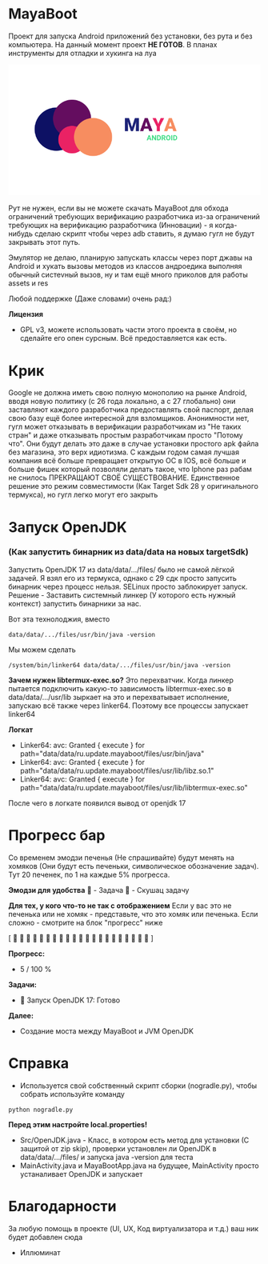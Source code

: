 # MayaBoot
Проект для запуска Android приложений без установки, без рута и без компьютера. На данный момент проект **НЕ ГОТОВ**. В планах инструменты для отладки и хукинга на луа

![MayaBoot Logo](logotype.png)

Рут не нужен, если вы не можете скачать MayaBoot для обхода ограничений требующих верификацию разработчика из-за ограничений требующих на верификацию разработчика (Инновации) - я когда-нибудь сделаю скрипт чтобы через adb ставить, я думаю гугл не будут закрывать этот путь.

Эмулятор не делаю, планирую запускать классы через порт джавы на Android и хукать вызовы методов из классов андроедика выполняя обычный систеvный вызов, ну и там ещё много приколов для работы assets и res

Любой поддержке (Даже словами) очень рад:)

**Лицензия**
- GPL v3, можете использовать части этого проекта в своём, но сделайте его опен сурсным. Всё предоставляется как есть.

# Крик
Google не должна иметь свою полную монополию на рынке Android, вводя новую политику (с 26 года локально, а с 27 глобально) они заставляют каждого разработчика предоставлять свой паспорт, делая свою базу ещё более интересной для взломщиков. Анонимности нет, гугл может отказывать в верификации разработчикам из "Не таких стран" и даже отказывать простым разработчикам просто "Потому что". Они будут делать это даже в случае установки простого apk файла без магазина, это верх идиотизма. С каждым годом самая лучшая компания всё больше превращает открытую ОС в IOS, всё больше и больше фишек который позволяли делать такое, что Iphone раз рабам не снилось ПРЕКРАЩАЮТ СВОЁ СУЩЕСТВОВАНИЕ. Единственное решение это режим совместимости (Как Target Sdk 28 у оригинального термукса), но гугл легко могут его закрыть

# Запуск OpenJDK
### (Как запустить бинарник из data/data на новых targetSdk)

Запустить OpenJDK 17 из data/data/.../files/ было не самой лёгкой задачей. Я взял его из термукса, однако с 29 сдк просто запусить бинарник через процесс нельзя. SELinux просто заблокирует запуск. Решение - Заставить системный линкер (У которого есть нужный контекст) запустить бинарники за нас.

Вот эта технолоджия, вместо
```
data/data/.../files/usr/bin/java -version
```

Мы можем сделать
```
/system/bin/linker64 data/data/.../files/usr/bin/java -version
```

**Зачем нужен libtermux-exec.so?**
Это перехватчик. Когда линкер пытается подключить какую-то зависимость libtermux-exec.so в data/data/.../usr/lib зыркает на это и перехватывает исполнение, запускаю всё также через linker64. Поэтому все процессы запускает linker64

**Логкат**
- Linker64: avc: Granted { execute } for path="data/data/ru.update.mayaboot/files/usr/bin/java"
- Linker64: avc: Granted { execute } for path="data/data/ru.update.mayaboot/files/usr/lib/libz.so.1"
- Linker64: avc: Granted { execute } for path="data/data/ru.update.mayaboot/files/usr/lib/libtermux-exec.so"

После чего в логкате появился вывод от openjdk 17

# Прогресс бар
Со временем эмодзи печенья (Не спрашивайте) будут менять на хомяков (Они будут есть печеньки, символическое обозначение задач). Тут 20 печенек, по 1 на каждые 5% прогресса.

**Эмодзи для удобства**
🍪 - Задача
🐹 - Скушац задачу

**Для тех, у кого что-то не так с отображением**
Если у вас это не печенька или не хомяк - представьте, что это хомяк или печенька. Если сложно - смотрите на блок "прогресс" ниже

[ 🐹 🍪 🍪 🍪 🍪 🍪 🍪 🍪 🍪 🍪 🍪 🍪 🍪 🍪 🍪 🍪 🍪 🍪 🍪 🍪 🍪 ]

**Прогресс:**
- 5 / 100 %

**Задачи:**
- 🍪 Запуск OpenJDK 17: Готово

**Далее:**
- Создание моста между MayaBoot и JVM OpenJDK

# Справка
- Используется свой собственный скрипт сборки (nogradle.py), чтобы собрать используйте команду

```
python nogradle.py
```

**Перед этим настройте local.properties!**

- Src/OpenJDK.java - Класс, в котором есть метод для установки (С защитой от zip skip), проверки установлен ли OpenJDK в data/data/.../files/ и запуска java -version для теста
- MainActivity.java и MayaBootApp.java на будущее, MainActivity просто устаналивает OpenJDK и запускает

# Благодарности
За любую помощь в проекте (UI, UX, Код виртуализатора и т.д.) ваш ник будет добавлен сюда

- Иллюминат